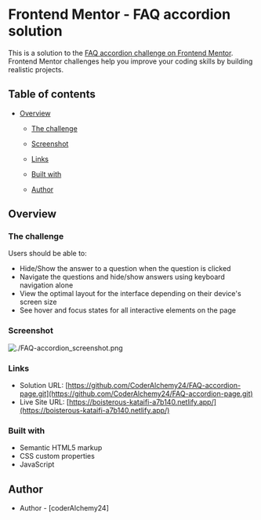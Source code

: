 # Frontend Mentor - FAQ accordion solution

This is a solution to the [FAQ accordion challenge on Frontend Mentor](https://www.frontendmentor.io/challenges/faq-accordion-wyfFdeBwBz). Frontend Mentor challenges help you improve your coding skills by building realistic projects. 

## Table of contents

- [Overview](#overview)
  - [The challenge](#the-challenge)
  - [Screenshot](#screenshot)
  - [Links](#links)
  - [Built with](#built-with)
  
  - [Author](#author)


## Overview

### The challenge

Users should be able to:

- Hide/Show the answer to a question when the question is clicked
- Navigate the questions and hide/show answers using keyboard navigation alone
- View the optimal layout for the interface depending on their device's screen size
- See hover and focus states for all interactive elements on the page

### Screenshot

![./FAQ-accordion_screenshot.png
](./FAQ-accordion_screenshot.png)



### Links

- Solution URL: [https://github.com/CoderAlchemy24/FAQ-accordion-page.git](https://github.com/CoderAlchemy24/FAQ-accordion-page.git)
- Live Site URL: [https://boisterous-kataifi-a7b140.netlify.app/](https://boisterous-kataifi-a7b140.netlify.app/)



### Built with

- Semantic HTML5 markup
- CSS custom properties
- JavaScript




## Author

- Author - [coderAlchemy24]

